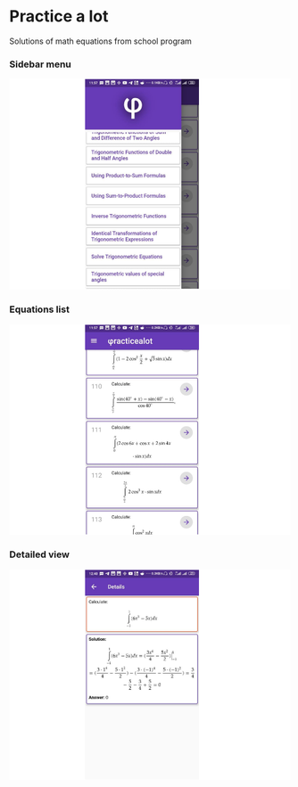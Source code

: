 # Practice a lot

Solutions of math equations from school program

### Sidebar menu

![screenshot01](assets/screenshot01.png)

### Equations list

![screenshot02](assets/screenshot02.png)

### Detailed view

![screenshot03](assets/screenshot03.png)
